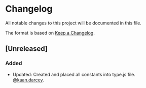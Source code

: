 # Changelog

All notable changes to this project will be documented in this file.

The format is based on [Keep a Changelog](https://keepachangelog.com/en/1.0.0/).

## [Unreleased]

### Added

- Updated: Created and placed all constants into type.js file. [@kaan.darcey](https://github.com/KDarcey).
